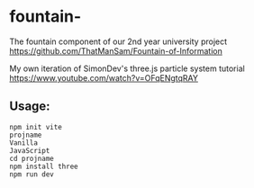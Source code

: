 # fountain-
The fountain component of our 2nd year university project  
https://github.com/ThatManSam/Fountain-of-Information  

My own iteration of SimonDev's three.js particle system tutorial  
https://www.youtube.com/watch?v=OFqENgtqRAY  


## Usage:  
```
npm init vite
projname
Vanilla
JavaScript
cd projname
npm install three
npm run dev
```
